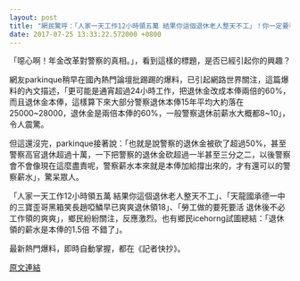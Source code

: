 ```yaml
---
layout: post
title: "網民驚呼：「人家一天工作12小時領五萬 結果你這個退休老人整天不工」！你一定要看。"
date: 2017-07-25 13:33:22.572000 +0800
---
```


「噁心啊！年金改革對警察的真相。」，看到這樣的標題，是否已經引起你的興趣？

網友parkinque稍早在國內熱門論壇批踢踢的爆料，已引起網路世界關注，這篇爆料的內文描述，「更可能是通宵超過24小時工作，把退休金改成本俸兩倍的60%，而且退休金本俸，這樣算下來大部分警察退休本俸15年平均大約落在25000~28000，退休金是兩倍本俸的60%，一般警察退休前薪水大概都8~10」，令人震驚。

但這還沒完，parkinque接著說：「也就是說警察的退休金被砍了超過50%，甚至警察高官退休超過十萬，一下把警察的退休金砍超過一半甚至三分之二，以後警察會不會像現在這麼盡責呢，警察薪水本來就是本俸加給撐出來的，才有還可以的警察薪水」，驚呆眾人。

「人家一天工作12小時領五萬 結果你這個退休老人整天不工」、「天龍國承德一中的三寶歪哥黑箱笑長趙啞鱗早已爽爽退休領18」、「勞工做的要死要活 退休後不必工作領的爽爽」，鄉民紛紛關注，反應激烈。也有鄉民icehorng試圖總結：「退休領的薪水是本俸的1.5倍 不錯了」。

最新熱門爆料，即時自動掌握，都在《記者快抄》。

<a href = "https://www.ptt.cc/bbs/Gossiping/M.1500897150.A.F02.html">原文連結</a>

